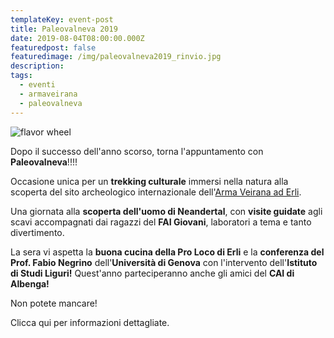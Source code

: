 ```yaml
---
templateKey: event-post
title: Paleovalneva 2019
date: 2019-08-04T08:00:00.000Z
featuredpost: false
featuredimage: /img/paleovalneva2019_rinvio.jpg
description: 
tags:
  - eventi
  - armaveirana
  - paleovalneva
---
```

![flavor wheel](/img/paleovalneva2019_rinvio.jpg)


Dopo il successo dell'anno scorso, torna l'appuntamento con **Paleovalneva**!!!!

Occasione unica per un **trekking culturale** immersi nella natura alla scoperta del sito archeologico internazionale dell'[Arma Veirana ad Erli](http://armaveirana.it/).

Una giornata alla **scoperta dell'uomo di Neandertal**, con **visite guidate** agli scavi accompagnati dai ragazzi del **FAI Giovani**, laboratori a tema e tanto divertimento. 

La sera vi aspetta la **buona cucina della Pro Loco di Erli** e la **conferenza del Prof. Fabio Negrino** dell'**Università di Genova** con l'intervento dell'**Istituto di Studi Liguri!** Quest'anno parteciperanno anche gli amici del **CAI di Albenga!**

Non potete mancare!

Clicca qui per informazioni dettagliate.